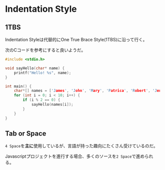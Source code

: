 # Indentation Style

## 1TBS

Indentation Styleは代替的にOne True Brace Style(1TBS)に沿って行く。

次のCコードを参考にすると良いようだ。

```c
#include <stdio.h>

void sayHello(char* name) {
    printf("Hello! %s", name);
}

int main() {
    char*[] names = ['James', 'John', 'Mary', 'Patrica', 'Robert', 'Jeniffer']
    for (int i = 0; i < 10; i++) {
        if (i % 2 == 0) {
            sayHello(names[i]);
        }
    }
}
```

## Tab or Space

`4 Space`を**主に**使用しているが、言語が持った趣向にたくさん受けているのだ。

Javascriptプロジェクトを進行する場合、多くのソースを`2 Space`で進められる。
